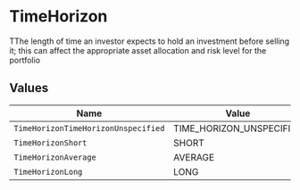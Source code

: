 # TimeHorizon

TThe length of time an investor expects to hold an investment before selling it; this can affect the appropriate asset allocation and risk level for the portfolio


## Values

| Name                                | Value                               |
| ----------------------------------- | ----------------------------------- |
| `TimeHorizonTimeHorizonUnspecified` | TIME_HORIZON_UNSPECIFIED            |
| `TimeHorizonShort`                  | SHORT                               |
| `TimeHorizonAverage`                | AVERAGE                             |
| `TimeHorizonLong`                   | LONG                                |